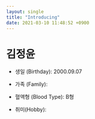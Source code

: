 ```yaml
---
layout: single
title: "Introducing"
date: 2021-03-10 11:48:52 +0900
---
```


# **김정윤**

* 생일 (Birthday): 2000.09.07

* 가족 (Family): 

* 혈액형 (Blood Type): B형

* 취미(Hobby): 
